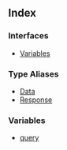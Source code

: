 ## Index

### Interfaces

- [Variables](api%5Cnamespaces%5Cqueries%5Cnamespaces%5CGetProfileWidgets%5Cinterfaces%5CVariables.md)

### Type Aliases

- [Data](api%5Cnamespaces%5Cqueries%5Cnamespaces%5CGetProfileWidgets%5Ctype-aliases%5CData.md)
- [Response](api%5Cnamespaces%5Cqueries%5Cnamespaces%5CGetProfileWidgets%5Ctype-aliases%5CResponse.md)

### Variables

- [query](api%5Cnamespaces%5Cqueries%5Cnamespaces%5CGetProfileWidgets%5Cvariables%5Cquery.md)
